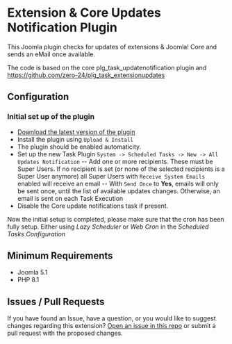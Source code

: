 # Extension & Core Updates Notification Plugin


This Joomla plugin checks for updates of extensions & Joomla! Core and sends an eMail once available.


The code is based on the core plg_task_updatenotification plugin and https://github.com/zero-24/plg_task_extensionupdates


## Configuration


### Initial set up of the plugin


- [Download the latest version of the plugin](https://github.com/brbrbr/plg_task_extensionupdates/releases/latest)
- Install the plugin using `Upload & Install`
- The plugin should be enabled automaticity.
- Set up the new Task Plugin `System -> Scheduled Tasks -> New -> All Updates Notification`
-- Add one or more recipients. These must be Super Users. If no recipient is set (or none of the selected recipients is a Super User anymore) all Super Users with `Receive System Emails` enabled will receive an email
-- With `Send Once` to **Yes**, emails will only be sent once, until the list of available updates changes. Otherwise, an email is sent on each Task Execution
- Disable the Core update notifications task if present.


Now the initial setup is completed, please make sure that the cron has been fully setup. Either using *Lazy Scheduler* or *Web Cron* in the *Scheduled Tasks Configuration*



## Minimum Requirements
- Joomla 5.1
- PHP 8.1



## Issues / Pull Requests


If you have found an Issue, have a question, or you would like to suggest changes regarding this extension?
[Open an issue in this repo](https://github.com/brbrbr/plg_task_extensionupdates/issues/new) or submit a pull request with the proposed changes.